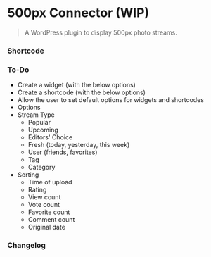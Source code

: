 # 500px Connector (WIP)

> A WordPress plugin to display 500px photo streams.


### Shortcode


### To-Do

- Create a widget (with the below options)
- Create a shortcode (with the below options)
- Allow the user to set default options for widgets and shortcodes
- Options
 - Stream Type
   - Popular
   - Upcoming
   - Editors' Choice
   - Fresh (today, yesterday, this week)
   - User (friends, favorites)
   - Tag
   - Category
 - Sorting
   - Time of upload
   - Rating
   - View count
   - Vote count
   - Favorite count
   - Comment count
   - Original date


### Changelog